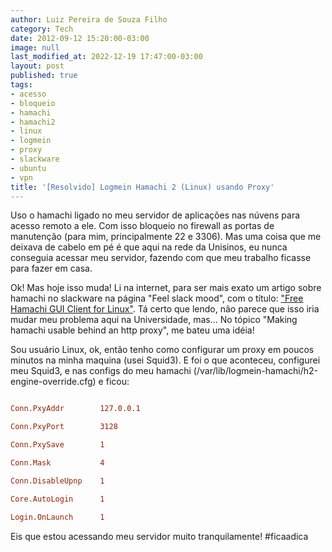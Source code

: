 ```yaml
---
author: Luiz Pereira de Souza Filho
category: Tech
date: 2012-09-12 15:20:00-03:00
image: null
last_modified_at: 2022-12-19 17:47:00-03:00
layout: post
published: true
tags:
- acesso
- bloqueio
- hamachi
- hamachi2
- linux
- logmein
- proxy
- slackware
- ubuntu
- vpn
title: '[Resolvido] Logmein Hamachi 2 (Linux) usando Proxy'
---
```


Uso o hamachi ligado no meu servidor de aplicações nas núvens para acesso remoto a ele. Com isso bloqueio no firewall as portas de manutenção (para mim, principalmente 22 e 3306). Mas uma coisa que me deixava de cabelo em pé é que aqui na rede da Unisinos, eu nunca conseguia acessar meu servidor, fazendo com que meu trabalho ficasse para fazer em casa.

Ok! Mas hoje isso muda! Li na internet, para ser mais exato um artigo sobre hamachi no slackware na página "Feel slack mood", com o título: ["Free Hamachi GUI Client for Linux"](http://nitrogl.blogspot.com.br/2012/04/free-hamachi-gui-client-for-linux.html). Tá certo que lendo, não parece que isso iria mudar meu problema aqui na Universidade, mas... No tópico "Making hamachi usable behind an http proxy", me bateu uma idéia!

Sou usuário Linux, ok, então tenho como configurar um proxy em poucos minutos na minha maquina (usei Squid3). E foi o que aconteceu, configurei meu Squid3, e nas configs do meu hamachi (/var/lib/logmein-hamachi/h2-engine-override.cfg) e ficou:

```ini

Conn.PxyAddr        127.0.0.1

Conn.PxyPort        3128

Conn.PxySave        1

Conn.Mask           4

Conn.DisableUpnp    1

Core.AutoLogin      1

Login.OnLaunch      1

```

Eis que estou acessando meu servidor muito tranquilamente! #ficaadica
